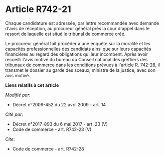 # Article R742-21

Chaque candidature est adressée, par lettre recommandée avec demande d'avis de réception, au procureur général près la cour
d'appel dans le ressort de laquelle est situé le tribunal de commerce créé. 

Le procureur général fait procéder à une enquête sur la moralité et les capacités professionnelles des candidats ainsi que
sur leurs capacités financières au regard des obligations qui leur incombent. Après avoir recueilli l'avis motivé du bureau
du Conseil national des greffiers des tribunaux de commerce dans les conditions prévues à l'article R. 742-28, il transmet le
dossier au garde des sceaux, ministre de la justice, avec son avis motivé.

**Liens relatifs à cet article**

_Modifié par_:

  - Décret n°2009-452 du 22 avril 2009 - art. 14

_Cité par_:

  - Décret n°2017-893 du 6 mai 2017 - art. 23 (V)
  - Code de commerce - art. R742-23 (V)

_Cite_:

  - Code de commerce - art. R742-28
